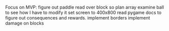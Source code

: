 Focus on MVP:
figure out paddle
read over block so plan array
examine ball to see how I have to modify it
set screen to 400x800
read pygame docs to figure out consequences and rewards.
implement borders
implement damage on blocks
